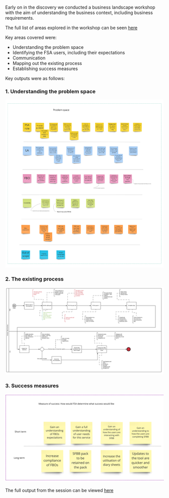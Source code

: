 Early on in the discovery we conducted a business landscape workshop with the aim of understanding the business context, including business requirements.

The full list of areas explored in the workshop can be seen [here](uploads/Business_landscape_workshop_.pdf)
 

Key areas covered were:

* Understanding the problem space 
* Identifying the FSA users, including their expectations 
* Communication 
* Mapping out the existing process 
* Establishing success measures 

Key outputs were as follows:

### 1. Understanding the problem space

![Uploaded file](uploads/Problem_space_1.jpg)

### 2. The existing process

![Uploaded file](uploads/FSA__Making_food_safer_better_business.png)

### 3. Success measures

![Uploaded file](uploads/Measures_of_success.jpg)

The full output from the session can be viewed [here](uploads/Business_Landscape_workshop_1.jpg)



